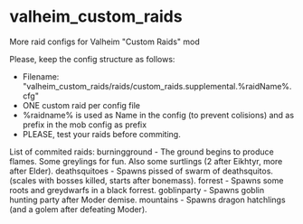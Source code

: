 # valheim_custom_raids
More raid configs for Valheim "Custom Raids" mod

Please, keep the config structure as follows:
- Filename: "valheim_custom_raids/raids/custom_raids.supplemental.%raidName%.cfg"
- ONE custom raid per config file
- %raidname% is used as Name in the config (to prevent colisions) and as prefix in the mob config as prefix
- PLEASE, test your raids before commiting.

List of commited raids:
burningground - The ground begins to produce flames. Some greylings for fun. Also some surtlings (2 after Eikhtyr, more after Elder). 
deathsquitoes - Spawns pissed of swarm of deathsquitos. (scales with bosses killed, starts after bonemass). 
forrest - Spawns some roots and greydwarfs in a black forrest. 
goblinparty - Spawns goblin hunting party after Moder demise.
mountains - Spawns dragon hatchlings (and a golem after defeating Moder).